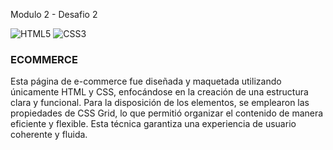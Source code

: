 Modulo 2 - Desafio 2

![HTML5](https://img.shields.io/badge/html5-%23E34F26.svg?style=flat&logo=html5&logoColor=white) ![CSS3](https://img.shields.io/badge/css3-%231572B6.svg?style=flat&logo=css3&logoColor=white)

### ECOMMERCE
Esta página de e-commerce fue diseñada y maquetada utilizando únicamente HTML y CSS, enfocándose en la creación de una estructura clara y funcional. Para la disposición de los elementos, se emplearon las propiedades de CSS Grid, lo que permitió organizar el contenido de manera eficiente y flexible. Esta técnica garantiza una experiencia de usuario coherente y fluida.
